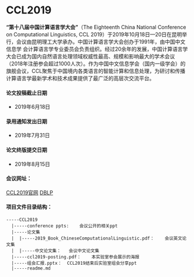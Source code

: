

# CCL2019

 **“第十八届中国计算语言学大会”**（The Eighteenth China National Conference on Computational Linguistics, CCL 2019）于2019年10月18日—20日在昆明举行，会议由昆明理工大学承办。中国计算语言学大会创办于1991年，由中国中文信息学 会计算语言学专业委员会负责组织。经过20余年的发展，中国计算语言学大会已成为国内自然语言处理领域权威性最高、规模和影响最大的学术会议（2018年注册参会超过1000人次）。作为中国中文信息学会（国内一级学会）的旗舰会议，CCL聚焦于中国境内各类语言的智能计算和信息处理，为研讨和传播计算语言学最新学术和技术成果提供了最广泛的高层次交流平台。 



####  论文投稿截止日期

- 2019年6月18日

#### 录用通知发出日期

- 2019年7月31日

#### 论文终版提交日期

- 2019年8月15日



#### 会议网址：

[CCL2019官网](http://www.cips-cl.org/static/CCL2019/index.html)        [DBLP]( https://dblp.uni-trier.de/db/conf/cncl/ )



#### 项目文件目录结构：

```
-----CCL2019
  |-----conference ppts: 	会议公开的相关ppt
  |-----论文集
  |  |-----2019_Book_ChineseComputationalLinguistic.pdf：	会议英文论文集
  |  |-----中文论文集：	会议中文论文集
  |-----ccl2019-posting.pdf：	本实验室参会展示的海报
  |-----组会汇报.pptx：	CCL2019结束后实验室组会分享ppt
  |-----readme.md
```


